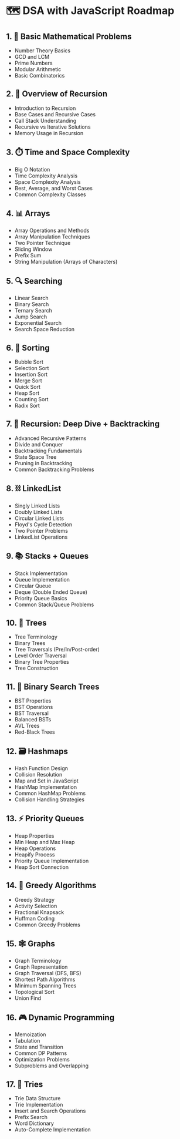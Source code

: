 # 🗺️ DSA with JavaScript Roadmap

## 1. 🧮 Basic Mathematical Problems
- Number Theory Basics
- GCD and LCM
- Prime Numbers
- Modular Arithmetic
- Basic Combinatorics

## 2. 🔄 Overview of Recursion
- Introduction to Recursion
- Base Cases and Recursive Cases
- Call Stack Understanding
- Recursive vs Iterative Solutions
- Memory Usage in Recursion

## 3. ⏱️ Time and Space Complexity
- Big O Notation
- Time Complexity Analysis
- Space Complexity Analysis
- Best, Average, and Worst Cases
- Common Complexity Classes

## 4. 📊 Arrays
- Array Operations and Methods
- Array Manipulation Techniques
- Two Pointer Technique
- Sliding Window
- Prefix Sum
- String Manipulation (Arrays of Characters)

## 5. 🔍 Searching
- Linear Search
- Binary Search
- Ternary Search
- Jump Search
- Exponential Search
- Search Space Reduction

## 6. 📶 Sorting
- Bubble Sort
- Selection Sort
- Insertion Sort
- Merge Sort
- Quick Sort
- Heap Sort
- Counting Sort
- Radix Sort

## 7. 🔁 Recursion: Deep Dive + Backtracking
- Advanced Recursive Patterns
- Divide and Conquer
- Backtracking Fundamentals
- State Space Tree
- Pruning in Backtracking
- Common Backtracking Problems

## 8. ⛓️ LinkedList
- Singly Linked Lists
- Doubly Linked Lists
- Circular Linked Lists
- Floyd's Cycle Detection
- Two Pointer Problems
- LinkedList Operations

## 9. 📚 Stacks + Queues
- Stack Implementation
- Queue Implementation
- Circular Queue
- Deque (Double Ended Queue)
- Priority Queue Basics
- Common Stack/Queue Problems

## 10. 🌳 Trees
- Tree Terminology
- Binary Trees
- Tree Traversals (Pre/In/Post-order)
- Level Order Traversal
- Binary Tree Properties
- Tree Construction

## 11. 🔰 Binary Search Trees
- BST Properties
- BST Operations
- BST Traversal
- Balanced BSTs
- AVL Trees
- Red-Black Trees

## 12. 🗃️ Hashmaps
- Hash Function Design
- Collision Resolution
- Map and Set in JavaScript
- HashMap Implementation
- Common HashMap Problems
- Collision Handling Strategies

## 13. ⚡ Priority Queues
- Heap Properties
- Min Heap and Max Heap
- Heap Operations
- Heapify Process
- Priority Queue Implementation
- Heap Sort Connection

## 14. 🎯 Greedy Algorithms
- Greedy Strategy
- Activity Selection
- Fractional Knapsack
- Huffman Coding
- Common Greedy Problems

## 15. 🕸️ Graphs
- Graph Terminology
- Graph Representation
- Graph Traversal (DFS, BFS)
- Shortest Path Algorithms
- Minimum Spanning Trees
- Topological Sort
- Union Find

## 16. 🎮 Dynamic Programming
- Memoization
- Tabulation
- State and Transition
- Common DP Patterns
- Optimization Problems
- Subproblems and Overlapping

## 17. 📖 Tries
- Trie Data Structure
- Trie Implementation
- Insert and Search Operations
- Prefix Search
- Word Dictionary
- Auto-Complete Implementation